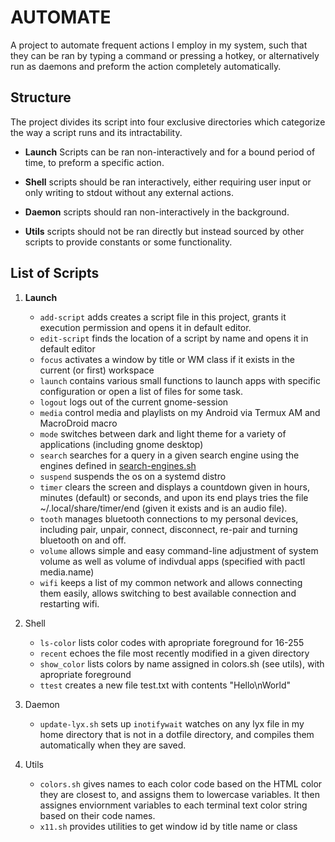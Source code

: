 # AUTOMATE
A project to automate frequent actions I employ in my system, 
such that they can be ran by typing a command or pressing a hotkey, 
or alternatively run as daemons and preform the action completely automatically.

## Structure
The project divides its script into four exclusive directories which categorize 
the way a script runs and its intractability.

- **Launch** Scripts can be ran non-interactively and for a bound period of time, 
to preform a specific action. 

- **Shell** scripts should be ran interactively, either requiring user 
  input or only writing to stdout without any external actions.
- **Daemon** scripts should ran non-interactively in the background.
- **Utils** scripts should not be ran directly but instead sourced by 
other scripts to provide constants or some functionality.

## List of Scripts

1. **Launch**
   - `add-script` adds creates a script file in this project, grants it 
   execution permission and opens it in default editor.
   - `edit-script` finds the location of a script by name and opens it 
   in default editor
   - `focus` activates a window by title or WM class if it exists in the current (or first) workspace
   - `launch`  contains various small functions to launch apps with specific configuration or open a list of files for some task.
   - `logout` logs out of the current gnome-session
   - `media` control media and playlists on my Android via Termux AM and MacroDroid macro
   - `mode` switches between dark and light theme for a variety of applications (including gnome desktop)
   - `search` searches for a query in a given search engine using the engines defined in [search-engines.sh](https://github.com/TheAllSeeing/CONFIG/blob/allseer/Configs/sh/sh/search-engines.sh#L35)
   - `suspend` suspends the os on a systemd distro
   - `timer` clears the screen and displays a countdown given in hours, minutes (default) or seconds, and upon its end 
      plays tries the file ~/.local/share/timer/end (given it exists and is an audio file).
   - `tooth` manages bluetooth connections to my personal devices, including pair, unpair, connect, disconnect, re-pair 
      and turning bluetooth on and off.
   - `volume` allows simple and easy command-line adjustment of system volume as well as volume of indivdual apps (specified with pactl media.name)
   - `wifi` keeps a list of my common network and allows connecting them easily, allows switching to best available connection and restarting wifi.

1. Shell
   - `ls-color` lists color codes with apropriate foreground for 16-255
   - `recent` echoes the file most recently modified in a given directory
   - `show_color` lists colors by name assigned in colors.sh (see utils), with apropriate foreground
   - `ttest` creates a new file test.txt with contents "Hello\nWorld"
   
1. Daemon
   - `update-lyx.sh` sets up `inotifywait` watches on any lyx file in my home directory that is not in a dotfile directory, and compiles them automatically when they are saved.
   
1. Utils
   - `colors.sh` gives names to each color code based on the HTML color they are closest to, and assigns them to lowercase variables. It then assignes enviornment variables to each terminal text color string based on their code names.
   - `x11.sh` provides utilities to get window id by title name or class 
